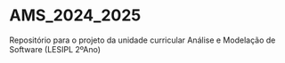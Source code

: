 # AMS_2024_2025
Repositório para o projeto da unidade curricular Análise e Modelação de Software (LESIPL 2ºAno)
